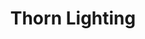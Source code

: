 ---
layout: sub-page
title: Thorn Lighting
category: showcases
summary: Supporting the internal development team in the relaunch of the Thorn Lightning site. Special focus was placed on multilingual features supporting as many as 27 country sites and 25 languages as well as on search optimisations.
---